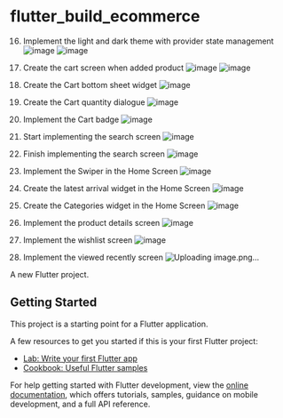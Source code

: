 # flutter_build_ecommerce
16. Implement the light and dark theme with provider state management
![image](https://github.com/JacklynConn/build-commerce/assets/148744079/88d1adf8-d4af-4d20-b583-101af2f70ae5)
![image](https://github.com/JacklynConn/build-commerce/assets/148744079/acfdad48-d3c5-4fff-9b26-0ee3fb14dcaa)

22. Create the cart screen when added product
![image](https://github.com/JacklynConn/build-commerce/assets/148744079/e8533391-6972-4a05-a391-29b8cccc3551)
![image](https://github.com/JacklynConn/build-commerce/assets/148744079/2aca38c2-757d-41c4-9786-93806e2a2760)

23. Create the Cart bottom sheet widget
![image](https://github.com/JacklynConn/build-commerce/assets/148744079/d02b1369-645a-4a0b-bcb9-b8e5e0c859fc)
24. Create the Cart quantity dialogue
![image](https://github.com/JacklynConn/build-commerce/assets/148744079/dc9d3b3b-2d1a-42d2-9594-48656d4df71e)
25. Implement the Cart badge
![image](https://github.com/JacklynConn/build-commerce/assets/148744079/075a39d2-b77e-43c6-93f0-cd4389b8d8d5)
26. Start implementing the search screen
![image](https://github.com/JacklynConn/build-commerce/assets/148744079/50d5f7fb-e037-47a6-9c24-16f21a846197)
27. Finish implementing the search screen
![image](https://github.com/JacklynConn/build-commerce/assets/148744079/e752c129-1215-49f7-8dee-19fb015145cc)
29. Implement the Swiper in the Home Screen
![image](https://github.com/JacklynConn/build-commerce/assets/148744079/12448f79-5973-44d5-bfa4-1107b71a4581)
30. Create the latest arrival widget in the Home Screen
![image](https://github.com/JacklynConn/build-commerce/assets/148744079/8180fdf9-cf1d-4646-81cc-5d420392a47e)
31. Create the Categories widget in the Home Screen
![image](https://github.com/JacklynConn/build-commerce/assets/148744079/9e7a2b69-a2ef-4863-ac47-da35ef3f0507)
32. Implement the product details screen
![image](https://github.com/JacklynConn/build-commerce/assets/148744079/548ad324-abd2-46d3-a3e1-48897a3c9b5c)
34. Implement the wishlist screen
![image](https://github.com/JacklynConn/build-commerce/assets/148744079/f64dddf9-499b-49c6-91cc-e09b01fe1c31)
35. Implement the viewed recently screen
![Uploading image.png…]()



A new Flutter project.

## Getting Started

This project is a starting point for a Flutter application.

A few resources to get you started if this is your first Flutter project:

- [Lab: Write your first Flutter app](https://docs.flutter.dev/get-started/codelab)
- [Cookbook: Useful Flutter samples](https://docs.flutter.dev/cookbook)

For help getting started with Flutter development, view the
[online documentation](https://docs.flutter.dev/), which offers tutorials,
samples, guidance on mobile development, and a full API reference.
